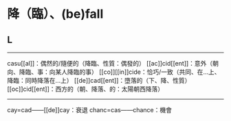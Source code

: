# 降（臨）、(be)fall
## L
___
casu[[al]]：偶然的/隨便的（降臨、性質：偶發的）
[[ac]]cid[[ent]]：意外（朝向、降臨、事：向某人降臨的事）
[[co]][[in]]cide：恰巧/一致（共同、在…上、降臨：同時降落在…上）
[[de]]cad[[ent]]：墮落的（下、降、性質）
[[oc]]cid[[ent]]：西方的（朝、降落、的：太陽朝西降落）
___
cay=cad——[[de]]cay：衰退
chanc=cas——chance：機會


